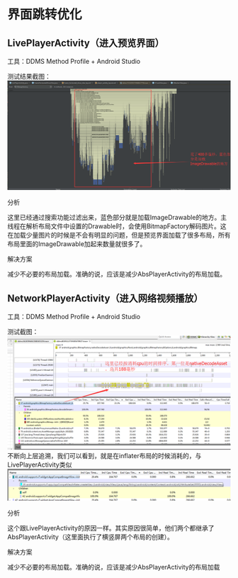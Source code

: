 # 界面跳转优化

## LivePlayerActivity（进入预览界面）

工具：DDMS Method Profile  + Android Studio

测试结果截图：
![](QQ截图20161014180643.png)

分析

这里已经通过搜索功能过滤出来，蓝色部分就是加载ImageDrawable的地方。主线程在解析布局文件中设置的Drawable时，会使用BitmapFactory解码图片。这在加载少量图片的时候是不会有明显的问题，但是预览界面加载了很多布局，所有布局里面的ImageDrawable加起来数量就很多了。

解决方案

减少不必要的布局加载。准确的说，应该是减少AbsPlayerActivity的布局加载。


## NetworkPlayerActivity（进入网络视频播放）

工具：DDMS Method Profile  + Android Studio

测试截图：
![](QQ截图20161014190201.png)
不断向上层追溯，我们可以看到，就是在inflater布局的时候消耗的，与LivePlayerActivity类似
![](QQ截图20161014190422.png)

分析

这个跟LivePlayerActivity的原因一样。其实原因很简单，他们两个都继承了AbsPlayerActivity（这里面执行了横竖屏两个布局的创建）。

解决方案

减少不必要的布局加载。准确的说，应该是减少AbsPlayerActivity的布局加载


